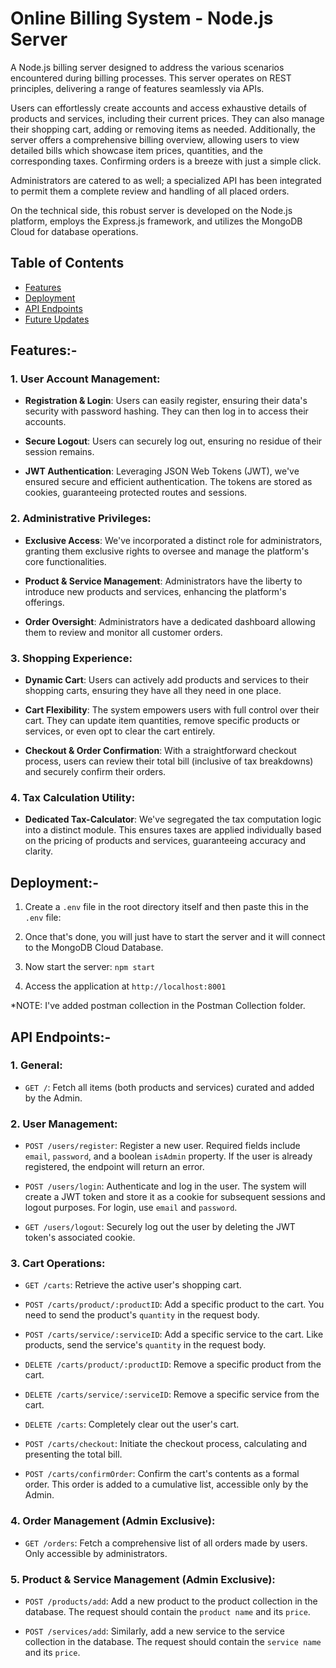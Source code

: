 # **Online Billing System - Node.js Server**

A Node.js billing server designed to address the various scenarios encountered during billing processes. This server operates on REST principles, delivering a range of features seamlessly via APIs.

Users can effortlessly create accounts and access exhaustive details of products and services, including their current prices. They can also manage their shopping cart, adding or removing items as needed. Additionally, the server offers a comprehensive billing overview, allowing users to view detailed bills which showcase item prices, quantities, and the corresponding taxes. Confirming orders is a breeze with just a simple click.

Administrators are catered to as well; a specialized API has been integrated to permit them a complete review and handling of all placed orders.

On the technical side, this robust server is developed on the Node.js platform, employs the Express.js framework, and utilizes the MongoDB Cloud for database operations. 

## Table of Contents

- [Features](#features-)
- [Deployment](#deployment-)
- [API Endpoints](#api-endpoints-)
- [Future Updates](#future-updates-)

## **Features:-**

### 1. **User Account Management:**
- **Registration & Login**: Users can easily register, ensuring their data's security with password hashing. They can then log in to access their accounts.
  
- **Secure Logout**: Users can securely log out, ensuring no residue of their session remains.

- **JWT Authentication**: Leveraging JSON Web Tokens (JWT), we've ensured secure and efficient authentication. The tokens are stored as cookies, guaranteeing protected routes and sessions.

### 2. **Administrative Privileges:**
- **Exclusive Access**: We've incorporated a distinct role for administrators, granting them exclusive rights to oversee and manage the platform's core functionalities.
  
- **Product & Service Management**: Administrators have the liberty to introduce new products and services, enhancing the platform's offerings.

- **Order Oversight**: Administrators have a dedicated dashboard allowing them to review and monitor all customer orders.

### 3. **Shopping Experience:**
- **Dynamic Cart**: Users can actively add products and services to their shopping carts, ensuring they have all they need in one place.
  
- **Cart Flexibility**: The system empowers users with full control over their cart. They can update item quantities, remove specific products or services, or even opt to clear the cart entirely.

- **Checkout & Order Confirmation**: With a straightforward checkout process, users can review their total bill (inclusive of tax breakdowns) and securely confirm their orders.

### 4. **Tax Calculation Utility:**
- **Dedicated Tax-Calculator**: We've segregated the tax computation logic into a distinct module. This ensures taxes are applied individually based on the pricing of products and services, guaranteeing accuracy and clarity.


## **Deployment:-**

1. Create a `.env` file in the root directory itself and then paste this in the `.env` file:

2. Once that's done, you will just have to start the server and it will connect to the MongoDB Cloud Database.

3. Now start the server: `npm start`

4. Access the application at `http://localhost:8001`

*NOTE: I've added postman collection in the Postman Collection folder. 

## **API Endpoints:-**

### **1. General:**
- `GET /`: Fetch all items (both products and services) curated and added by the Admin.

### **2. User Management:**
- `POST /users/register`: Register a new user. Required fields include `email`, `password`, and a boolean `isAdmin` property. If the user is already registered, the endpoint will return an error.
  
- `POST /users/login`: Authenticate and log in the user. The system will create a JWT token and store it as a cookie for subsequent sessions and logout purposes. For login, use `email` and `password`.
  
- `GET /users/logout`: Securely log out the user by deleting the JWT token's associated cookie.

### **3. Cart Operations:**
- `GET /carts`: Retrieve the active user's shopping cart.
  
- `POST /carts/product/:productID`: Add a specific product to the cart. You need to send the product's `quantity` in the request body.
  
- `POST /carts/service/:serviceID`: Add a specific service to the cart. Like products, send the service's `quantity` in the request body.
  
- `DELETE /carts/product/:productID`: Remove a specific product from the cart.
  
- `DELETE /carts/service/:serviceID`: Remove a specific service from the cart.
  
- `DELETE /carts`: Completely clear out the user's cart.

- `POST /carts/checkout`: Initiate the checkout process, calculating and presenting the total bill.

- `POST /carts/confirmOrder`: Confirm the cart's contents as a formal order. This order is added to a cumulative list, accessible only by the Admin.

### **4. Order Management (Admin Exclusive):**
- `GET /orders`: Fetch a comprehensive list of all orders made by users. Only accessible by administrators.

### **5. Product & Service Management (Admin Exclusive):**
- `POST /products/add`: Add a new product to the product collection in the database. The request should contain the `product name` and its `price`.

- `POST /services/add`: Similarly, add a new service to the service collection in the database. The request should contain the `service name` and its `price`.
